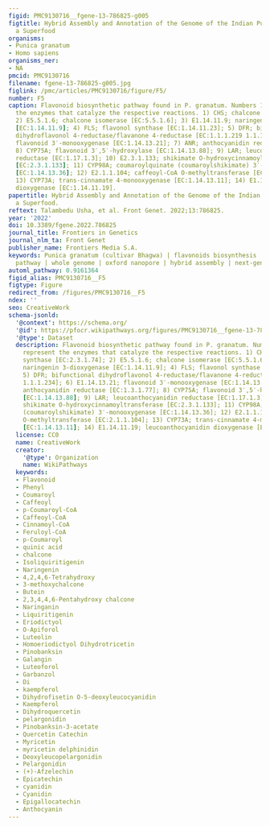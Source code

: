 ```yaml
---
figid: PMC9130716__fgene-13-786825-g005
figtitle: Hybrid Assembly and Annotation of the Genome of the Indian Punica granatum,
  a Superfood
organisms:
- Punica granatum
- Homo sapiens
organisms_ner:
- NA
pmcid: PMC9130716
filename: fgene-13-786825-g005.jpg
figlink: /pmc/articles/PMC9130716/figure/F5/
number: F5
caption: Flavonoid biosynthetic pathway found in P. granatum. Numbers 1 to 14 represent
  the enzymes that catalyze the respective reactions. 1) CHS; chalcone synthase [EC:2.3.1.74];
  2) E5.5.1.6; chalcone isomerase [EC:5.5.1.6]; 3) E1.14.11.9; naringenin 3-dioxygenase
  [EC:1.14.11.9]; 4) FLS; flavonol synthase [EC:1.14.11.23]; 5) DFR; bifunctional
  dihydroflavonol 4-reductase/flavanone 4-reductase [EC:1.1.1.219 1.1.1.234]; 6) E1.14.13.21;
  flavonoid 3′-monooxygenase [EC:1.14.13.21]; 7) ANR; anthocyanidin reductase [EC:1.3.1.77];
  8) CYP75A; flavonoid 3′,5′-hydroxylase [EC:1.14.13.88]; 9) LAR; leucoanthocyanidin
  reductase [EC:1.17.1.3]; 10) E2.3.1.133; shikimate O-hydroxycinnamoyltransferase
  [EC:2.3.1.133]; 11) CYP98A; coumaroylquinate (coumaroylshikimate) 3′-monooxygenase
  [EC:1.14.13.36]; 12) E2.1.1.104; caffeoyl-CoA O-methyltransferase [EC:2.1.1.104];
  13) CYP73A; trans-cinnamate 4-monooxygenase [EC:1.14.13.11]; 14) E1.14.11.19; leucoanthocyanidin
  dioxygenase [EC:1.14.11.19].
papertitle: Hybrid Assembly and Annotation of the Genome of the Indian Punica granatum,
  a Superfood.
reftext: Talambedu Usha, et al. Front Genet. 2022;13:786825.
year: '2022'
doi: 10.3389/fgene.2022.786825
journal_title: Frontiers in Genetics
journal_nlm_ta: Front Genet
publisher_name: Frontiers Media S.A.
keywords: Punica granatum (cultivar Bhagwa) | flavonoids biosynthesis | phenylpropanoid
  pathway | whole genome | oxford nanopore | hybrid assembly | next-generation sequencing
automl_pathway: 0.9161364
figid_alias: PMC9130716__F5
figtype: Figure
redirect_from: /figures/PMC9130716__F5
ndex: ''
seo: CreativeWork
schema-jsonld:
  '@context': https://schema.org/
  '@id': https://pfocr.wikipathways.org/figures/PMC9130716__fgene-13-786825-g005.html
  '@type': Dataset
  description: Flavonoid biosynthetic pathway found in P. granatum. Numbers 1 to 14
    represent the enzymes that catalyze the respective reactions. 1) CHS; chalcone
    synthase [EC:2.3.1.74]; 2) E5.5.1.6; chalcone isomerase [EC:5.5.1.6]; 3) E1.14.11.9;
    naringenin 3-dioxygenase [EC:1.14.11.9]; 4) FLS; flavonol synthase [EC:1.14.11.23];
    5) DFR; bifunctional dihydroflavonol 4-reductase/flavanone 4-reductase [EC:1.1.1.219
    1.1.1.234]; 6) E1.14.13.21; flavonoid 3′-monooxygenase [EC:1.14.13.21]; 7) ANR;
    anthocyanidin reductase [EC:1.3.1.77]; 8) CYP75A; flavonoid 3′,5′-hydroxylase
    [EC:1.14.13.88]; 9) LAR; leucoanthocyanidin reductase [EC:1.17.1.3]; 10) E2.3.1.133;
    shikimate O-hydroxycinnamoyltransferase [EC:2.3.1.133]; 11) CYP98A; coumaroylquinate
    (coumaroylshikimate) 3′-monooxygenase [EC:1.14.13.36]; 12) E2.1.1.104; caffeoyl-CoA
    O-methyltransferase [EC:2.1.1.104]; 13) CYP73A; trans-cinnamate 4-monooxygenase
    [EC:1.14.13.11]; 14) E1.14.11.19; leucoanthocyanidin dioxygenase [EC:1.14.11.19].
  license: CC0
  name: CreativeWork
  creator:
    '@type': Organization
    name: WikiPathways
  keywords:
  - Flavonoid
  - Phenyl
  - Coumaroyl
  - Caffeoyl
  - p-Coumaroyl-CoA
  - Caffeoyl-CoA
  - Cinnamoyl-CoA
  - Feruloyl-CoA
  - p-Coumaroyl
  - quinic acid
  - chalcone
  - Isoliquiritigenin
  - Naringenin
  - 4,2,4,6-Tetrahydroxy
  - 3-methoxychalcone
  - Butein
  - 2,3,4,4,6-Pentahydroxy chalcone
  - Naringanin
  - Liquiritigenin
  - Eriodictyol
  - O-Apiforol
  - Luteolin
  - Homoeriodictyol Dihydrotricetin
  - Pinobanksin
  - Galangin
  - Luteoforol
  - Garbanzol
  - Di
  - kaempferol
  - Dihydrofisetin O-5-deoxyleucocyanidin
  - Kaempferol
  - Dihydroquercetin
  - pelargonidin
  - Pinobanksin-3-acetate
  - Quercetin Catechin
  - Myricetin
  - myricetin delphinidin
  - Deoxyleucopelargonidin
  - Pelargonidin
  - (+)-Afzelechin
  - Epicatechin
  - cyanidin
  - Cyanidin
  - Epigallocatechin
  - Anthocyanin
---
```

